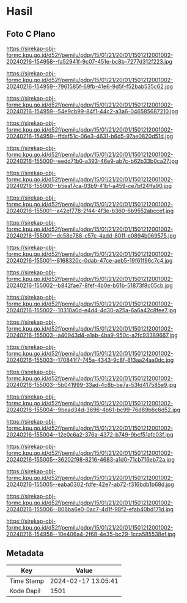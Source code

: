 # Hasil

## Foto C Plano

https://sirekap-obj-formc.kpu.go.id/d52f/pemilu/pdpr/15/01/21/20/01/1501212001002-20240216-154958--fa52941f-9c07-451e-bc8b-7277d312f223.jpg

https://sirekap-obj-formc.kpu.go.id/d52f/pemilu/pdpr/15/01/21/20/01/1501212001002-20240216-154959--7961585f-69fb-41e6-9d5f-f52bab535c62.jpg

https://sirekap-obj-formc.kpu.go.id/d52f/pemilu/pdpr/15/01/21/20/01/1501212001002-20240216-154959--54e9cb99-84f1-44c2-a3a6-046585687210.jpg

https://sirekap-obj-formc.kpu.go.id/d52f/pemilu/pdpr/15/01/21/20/01/1501212001002-20240216-154959--ffdaf51c-06e3-4631-b6d5-97ae0820d51d.jpg

https://sirekap-obj-formc.kpu.go.id/d52f/pemilu/pdpr/15/01/21/20/01/1501212001002-20240216-155000--eedd71b0-a393-46e9-ab7c-b62b33b0ca27.jpg

https://sirekap-obj-formc.kpu.go.id/d52f/pemilu/pdpr/15/01/21/20/01/1501212001002-20240216-155000--b5ea17ca-03b9-41bf-a459-ce7bf24ffa90.jpg

https://sirekap-obj-formc.kpu.go.id/d52f/pemilu/pdpr/15/01/21/20/01/1501212001002-20240216-155001--a42ef778-2f44-4f3e-b360-6b9552abccef.jpg

https://sirekap-obj-formc.kpu.go.id/d52f/pemilu/pdpr/15/01/21/20/01/1501212001002-20240216-155001--dc58e788-c57c-4add-801f-c0894b069575.jpg

https://sirekap-obj-formc.kpu.go.id/d52f/pemilu/pdpr/15/01/21/20/01/1501212001002-20240216-155001--8168320c-0dab-47ce-aeb5-19f61f96c7c4.jpg

https://sirekap-obj-formc.kpu.go.id/d52f/pemilu/pdpr/15/01/21/20/01/1501212001002-20240216-155002--b842fae7-8fef-4b0e-b61b-51873f8c05cb.jpg

https://sirekap-obj-formc.kpu.go.id/d52f/pemilu/pdpr/15/01/21/20/01/1501212001002-20240216-155002--10310a0d-e4d4-4d30-a25a-6a6a42c8fee7.jpg

https://sirekap-obj-formc.kpu.go.id/d52f/pemilu/pdpr/15/01/21/20/01/1501212001002-20240216-155003--a40943d4-a1ab-4ba9-950c-a2fc93389667.jpg

https://sirekap-obj-formc.kpu.go.id/d52f/pemilu/pdpr/15/01/21/20/01/1501212001002-20240216-155003--170841f7-745a-4343-9c8f-813aa24aa0dc.jpg

https://sirekap-obj-formc.kpu.go.id/d52f/pemilu/pdpr/15/01/21/20/01/1501212001002-20240216-155003--5b041999-33ad-4c8b-be7a-53fd417585e9.jpg

https://sirekap-obj-formc.kpu.go.id/d52f/pemilu/pdpr/15/01/21/20/01/1501212001002-20240216-155004--9bead34d-3696-4b61-bc99-76d89b6c6d52.jpg

https://sirekap-obj-formc.kpu.go.id/d52f/pemilu/pdpr/15/01/21/20/01/1501212001002-20240216-155004--12e0c6a2-376a-4372-b749-9bcf51afc03f.jpg

https://sirekap-obj-formc.kpu.go.id/d52f/pemilu/pdpr/15/01/21/20/01/1501212001002-20240216-155005--36202f98-8216-4683-a1d0-71cb716eb72a.jpg

https://sirekap-obj-formc.kpu.go.id/d52f/pemilu/pdpr/15/01/21/20/01/1501212001002-20240216-155005--eaba0302-fdfe-42e7-ab72-f316bdb1b68d.jpg

https://sirekap-obj-formc.kpu.go.id/d52f/pemilu/pdpr/15/01/21/20/01/1501212001002-20240216-155006--806ba6e0-0ac7-4d1f-98f2-efab40bd171d.jpg

https://sirekap-obj-formc.kpu.go.id/d52f/pemilu/pdpr/15/01/21/20/01/1501212001002-20240216-154958--10e406a4-2f68-4e35-bc29-1cca585538ef.jpg


## Metadata

| Key        | Value               |
| ---------- | ------------------- |
| Time Stamp | 2024-02-17 13:05:41 |
| Kode Dapil | 1501                |




